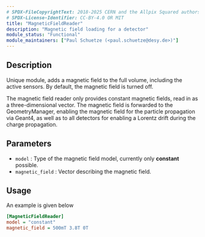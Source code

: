 ```yaml
---
# SPDX-FileCopyrightText: 2018-2025 CERN and the Allpix Squared authors
# SPDX-License-Identifier: CC-BY-4.0 OR MIT
title: "MagneticFieldReader"
description: "Magnetic field loading for a detector"
module_status: "Functional"
module_maintainers: ["Paul Schuetze (<paul.schuetze@desy.de>)"]
---
```


## Description

Unique module, adds a magnetic field to the full volume, including the active sensors. By default, the magnetic field is turned off.

The magnetic field reader only provides constant magnetic fields, read in as a three-dimensional vector. The magnetic field is forwarded to the GeometryManager, enabling the magnetic field for the particle propagation via Geant4, as well as to all detectors for enabling a Lorentz drift during the charge propagation.

## Parameters

* `model` : Type of the magnetic field model, currently only **constant** possible.
* `magnetic_field` : Vector describing the magnetic field.

## Usage

An example is given below

```ini
[MagneticFieldReader]
model = "constant"
magnetic_field = 500mT 3.8T 0T
```
